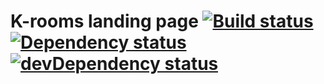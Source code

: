 # K-rooms landing page [![Build status][travis-image]][travis-url] [![Dependency status][dependency-image]][dependency-url] [![devDependency status][dev-dependency-image]][dev-dependency-url]

[travis-image]: https://travis-ci.org/rogatnev-nikita/k-rooms_landing.svg?style=flat-square?branch=maste
[travis-url]: https://travis-ci.org/rogatnev-nikita/k-rooms_landing

[dependency-image]: https://david-dm.org/rogatnev-nikita/k-rooms_landing.svg?style=flat-square
[dependency-url]: https://david-dm.org/rogatnev-nikita/k-rooms_landing

[dev-dependency-image]: https://david-dm.org/rogatnev-nikita/k-rooms_landing/dev-status.svg?style=flat-square
[dev-dependency-url]: https://david-dm.org/rogatnev-nikita/k-rooms_landing#info=devDependencies

